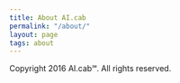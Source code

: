 ```yaml
---
title: About AI.cab
permalink: "/about/"
layout: page
tags: about
---
```


Copyright 2016 AI.cab℠. All rights reserved.
